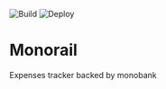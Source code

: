![Build](https://github.com/melalex/monorail/workflows/Build/badge.svg)
![Deploy](https://github.com/melalex/monorail/workflows/Deploy/badge.svg)

# Monorail
Expenses tracker backed by monobank
